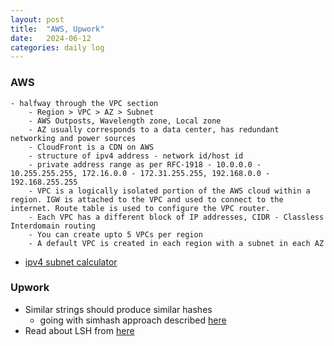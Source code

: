 ```yaml
---
layout: post
title:  "AWS, Upwork"
date:   2024-06-12
categories: daily log
---
```


### AWS
    - halfway through the VPC section
        - Region > VPC > AZ > Subnet
        - AWS Outposts, Wavelength zone, Local zone
        - AZ usually corresponds to a data center, has redundant networking and power sources 
        - CloudFront is a CDN on AWS
        - structure of ipv4 address - network id/host id
        - private address range as per RFC-1918 - 10.0.0.0 - 10.255.255.255, 172.16.0.0 - 172.31.255.255, 192.168.0.0 - 192.168.255.255
        - VPC is a logically isolated portion of the AWS cloud within a region. IGW is attached to the VPC and used to connect to the internet. Route table is used to configure the VPC router. 
        - Each VPC has a different block of IP addresses, CIDR - Classless Interdomain routing
        - You can create upto 5 VPCs per region
        - A default VPC is created in each region with a subnet in each AZ
    
- [ipv4 subnet calculator](https://www.site24x7.com/tools/ipv4-subnetcalculator.html)

### Upwork
- Similar strings should produce similar hashes
    - going with simhash approach described [here](https://matpalm.com/resemblance/simhash/)
- Read about LSH from [here](https://www.pinecone.io/learn/series/faiss/locality-sensitive-hashing/)
